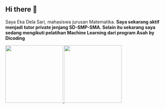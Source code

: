 ## Hi there 👋

Saya Eka Dela Sari, mahasiswa jurusan Matematika. <b>
Saya sekarang aktif menjadi tutor private jenjang SD-SMP-SMA. Selain itu sekarang saya sedang mengikuti pelatihan Machine Learning dari program Asah by Dicoding

<p align="left">
<a href="https://github.com/Ekadela">
  <img height="180em" src="https://github-readme-stats-eight-theta.vercel.app/api?username=Ekadela&show_icons=true&theme=algolia&include_all_commits=true&count_private=true"/>
  <img height="180em" src="https://github-readme-stats-eight-theta.vercel.app/api/top-langs/?username=Ekadela&layout=compact&theme=algolia"/>
</a>
</p>
